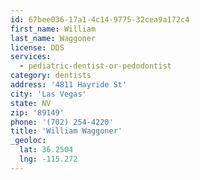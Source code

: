 ```yaml
---
id: 67bee036-17a1-4c14-9775-32cea9a172c4
first_name: William
last_name: Waggoner
license: DDS
services:
  - pediatric-dentist-or-pedodontist
category: dentists
address: '4811 Hayride St'
city: 'Las Vegas'
state: NV
zip: '89149'
phone: '(702) 254-4220'
title: 'William Waggoner'
_geoloc:
  lat: 36.2504
  lng: -115.272
---
```

